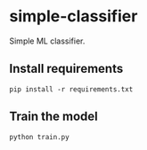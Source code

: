 # simple-classifier
Simple ML classifier.

## Install requirements
```
pip install -r requirements.txt
```

## Train the model
```
python train.py
```
